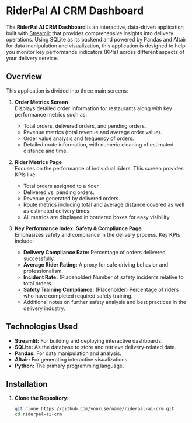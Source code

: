 # RiderPal AI CRM Dashboard

The **RiderPal AI CRM Dashboard** is an interactive, data-driven application built with [Streamlit](https://streamlit.io/) that provides comprehensive insights into delivery operations. Using SQLite as its backend and powered by Pandas and Altair for data manipulation and visualization, this application is designed to help you monitor key performance indicators (KPIs) across different aspects of your delivery service.

## Overview

This application is divided into three main screens:

1. **Order Metrics Screen**  
   Displays detailed order information for restaurants along with key performance metrics such as:
   - Total orders, delivered orders, and pending orders.
   - Revenue metrics (total revenue and average order value).
   - Order value analysis and frequency of orders.
   - Detailed route information, with numeric cleaning of estimated distance and time.

2. **Rider Metrics Page**  
   Focuses on the performance of individual riders. This screen provides KPIs like:
   - Total orders assigned to a rider.
   - Delivered vs. pending orders.
   - Revenue generated by delivered orders.
   - Route metrics including total and average distance covered as well as estimated delivery times.
   - All metrics are displayed in bordered boxes for easy visibility.

3. **Key Performance Index: Safety & Compliance Page**  
   Emphasizes safety and compliance in the delivery process. Key KPIs include:
   - **Delivery Compliance Rate:** Percentage of orders delivered successfully.
   - **Average Rider Rating:** A proxy for safe driving behavior and professionalism.
   - **Incident Rate:** (Placeholder) Number of safety incidents relative to total orders.
   - **Safety Training Compliance:** (Placeholder) Percentage of riders who have completed required safety training.
   - Additional notes on further safety analysis and best practices in the delivery industry.

## Technologies Used

- **Streamlit:** For building and deploying interactive dashboards.
- **SQLite:** As the database to store and retrieve delivery-related data.
- **Pandas:** For data manipulation and analysis.
- **Altair:** For generating interactive visualizations.
- **Python:** The primary programming language.

## Installation

1. **Clone the Repository:**

   ```bash
   git clone https://github.com/yourusername/riderpal-ai-crm.git
   cd riderpal-ai-crm
